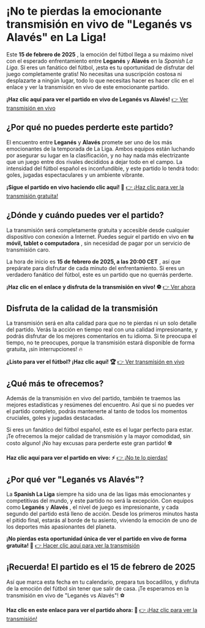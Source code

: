 # ¡No te pierdas la emocionante transmisión en vivo de "Leganés vs Alavés" en La Liga!

Este **15 de febrero de 2025** , la emoción del fútbol llega a su máximo nivel con el esperado enfrentamiento entre **Leganés** y **Alavés** en la _Spanish La Liga_. Si eres un fanático del fútbol, ¡esta es tu oportunidad de disfrutar del juego completamente gratis! No necesitas una suscripción costosa ni desplazarte a ningún lugar, todo lo que necesitas hacer es hacer clic en el enlace y ver la transmisión en vivo de este emocionante partido.

**¡Haz clic aquí para ver el partido en vivo de Leganés vs Alavés!** [👉 Ver transmisión en vivo](https://tinyurl.com/livestreamfreeo?st=Leganes+vs+Alaves&si=ghc)

## ¿Por qué no puedes perderte este partido?

El encuentro entre **Leganés** y **Alavés** promete ser uno de los más emocionantes de la temporada de La Liga. Ambos equipos están luchando por asegurar su lugar en la clasificación, y no hay nada más electrizante que un juego entre dos rivales decididos a dejar todo en el campo. La intensidad del fútbol español es inconfundible, y este partido lo tendrá todo: goles, jugadas espectaculares y un ambiente vibrante.

**¡Sigue el partido en vivo haciendo clic aquí! 🔴** [👉 ¡Haz clic para ver la transmisión gratuita!](https://tinyurl.com/livestreamfreeo?st=Leganes+vs+Alaves&si=ghc)

## ¿Dónde y cuándo puedes ver el partido?

La transmisión será completamente gratuita y accesible desde cualquier dispositivo con conexión a Internet. Puedes seguir el partido en vivo en **tu móvil, tablet o computadora** , sin necesidad de pagar por un servicio de transmisión caro.

La hora de inicio es **15 de febrero de 2025, a las 20:00 CET** , así que prepárate para disfrutar de cada minuto del enfrentamiento. Si eres un verdadero fanático del fútbol, este es un partido que no querrás perderte.

**¡Haz clic en el enlace y disfruta de la transmisión en vivo! ⚽** [👉 Ver ahora](https://tinyurl.com/livestreamfreeo?st=Leganes+vs+Alaves&si=ghc)

## Disfruta de la calidad de la transmisión

La transmisión será en alta calidad para que no te pierdas ni un solo detalle del partido. Verás la acción en tiempo real con una calidad impresionante, y podrás disfrutar de los mejores comentarios en tu idioma. Si te preocupa el tiempo, no te preocupes, porque la transmisión estará disponible de forma gratuita, ¡sin interrupciones! 🔥

**¿Listo para ver el fútbol? ¡Haz clic aquí! 🏆** [👉 Ver transmisión en vivo](https://tinyurl.com/livestreamfreeo?st=Leganes+vs+Alaves&si=ghc)

## ¿Qué más te ofrecemos?

Además de la transmisión en vivo del partido, también te traemos las mejores estadísticas y resúmenes del encuentro. Así que si no puedes ver el partido completo, podrás mantenerte al tanto de todos los momentos cruciales, goles y jugadas destacadas.

Si eres un fanático del fútbol español, este es el lugar perfecto para estar. ¡Te ofrecemos la mejor calidad de transmisión y la mayor comodidad, sin costo alguno! ¡No hay excusas para perderte este gran partido! ⚽

**Haz clic aquí para ver el partido en vivo: ⚡** [👉 ¡No te lo pierdas!](https://tinyurl.com/livestreamfreeo?st=Leganes+vs+Alaves&si=ghc)

## ¿Por qué ver "Leganés vs Alavés"?

La **Spanish La Liga** siempre ha sido una de las ligas más emocionantes y competitivas del mundo, y este partido no será la excepción. Con equipos como **Leganés** y **Alavés** , el nivel de juego es impresionante, y cada segundo del partido está lleno de acción. Desde los primeros minutos hasta el pitido final, estarás al borde de tu asiento, viviendo la emoción de uno de los deportes más apasionantes del planeta.

**¡No pierdas esta oportunidad única de ver el partido en vivo de forma gratuita! 🚨** [👉 Hacer clic aquí para ver la transmisión](https://tinyurl.com/livestreamfreeo?st=Leganes+vs+Alaves&si=ghc)

## ¡Recuerda! El partido es el 15 de febrero de 2025

Así que marca esta fecha en tu calendario, prepara tus bocadillos, y disfruta de la emoción del fútbol sin tener que salir de casa. ¡Te esperamos en la transmisión en vivo de "Leganés vs Alavés"! ⚽

**Haz clic en este enlace para ver el partido ahora: 🎥** [👉 ¡Haz clic para ver la transmisión!](https://tinyurl.com/livestreamfreeo?st=Leganes+vs+Alaves&si=ghc)
